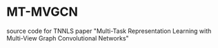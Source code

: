 # MT-MVGCN
source code for TNNLS paper "Multi-Task Representation Learning with Multi-View Graph Convolutional Networks"

